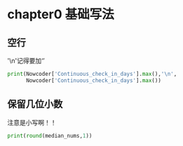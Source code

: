 # chapter0 基础写法
## 空行
'\n'记得要加‘’
``` python
print(Nowcoder['Continuous_check_in_days'].max(),'\n',
      Nowcoder['Continuous_check_in_days'].max())
```

## 保留几位小数
注意是小写啊！！
``` python
print(round(median_nums,1))
```
